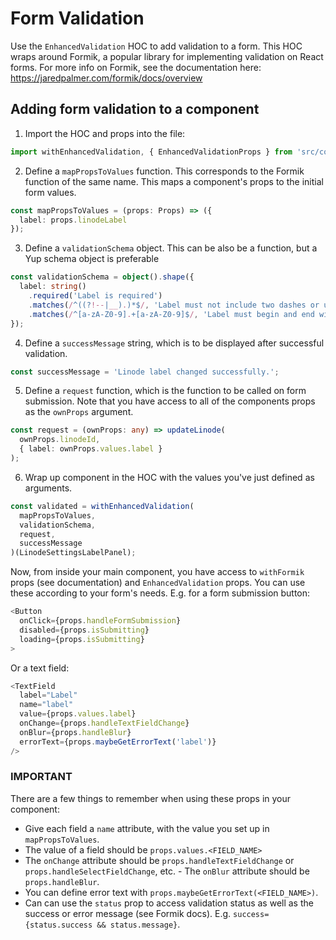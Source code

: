 # Form Validation

Use the `EnhancedValidation` HOC to add validation to a form. This HOC wraps around Formik, a popular library for implementing validation on React forms. For more info on Formik, see the documentation here: https://jaredpalmer.com/formik/docs/overview

## Adding form validation to a component

1) Import the HOC and props into the file:

```typescript
import withEnhancedValidation, { EnhancedValidationProps } from 'src/components/EnhancedValidation';
```

2) Define a `mapPropsToValues` function. This corresponds to the Formik function of the same name. This maps a component's props to the initial form values.

```typescript
const mapPropsToValues = (props: Props) => ({
  label: props.linodeLabel
});
```

3) Define a `validationSchema` object. This can be also be a function, but a Yup schema object is preferable

```typescript
const validationSchema = object().shape({
  label: string()
    .required('Label is required')
    .matches(/^((?!--|__).)*$/, 'Label must not include two dashes or underscores in a row')
    .matches(/^[a-zA-Z0-9].+[a-zA-Z0-9]$/, 'Label must begin and end with a letter or number')
});
```

4) Define a `successMessage` string, which is to be displayed after successful validation.

```typescript
const successMessage = 'Linode label changed successfully.';
```

5) Define a `request` function, which is the function to be called on form submission. Note that you have access to all of the components props as the `ownProps` argument.

```typescript
const request = (ownProps: any) => updateLinode(
  ownProps.linodeId,
  { label: ownProps.values.label }
);
```

6) Wrap up component in the HOC with the values you've just defined as arguments.

```typescript
const validated = withEnhancedValidation(
  mapPropsToValues,
  validationSchema,
  request,
  successMessage
)(LinodeSettingsLabelPanel);
```

Now, from inside your main component, you have access to `withFormik` props (see documentation) and `EnhancedValidation` props. You can use these according to your form's needs. E.g. for a form submission button:

```typescript
<Button
  onClick={props.handleFormSubmission}
  disabled={props.isSubmitting}
  loading={props.isSubmitting}
>
```

Or a text field:

```typescript
<TextField
  label="Label"
  name="label"
  value={props.values.label}
  onChange={props.handleTextFieldChange}
  onBlur={props.handleBlur}
  errorText={props.maybeGetErrorText('label')}
/>
```

### IMPORTANT
There are a few things to remember when using these props in your component:

- Give each field a `name` attribute, with the value you set up in `mapPropsToValues`.
- The value of a field should be `props.values.<FIELD_NAME>`
- The `onChange` attribute should be `props.handleTextFieldChange` or `props.handleSelectFieldChange`, etc. - The `onBlur` attribute should be `props.handleBlur`.
- You can define error text with `props.maybeGetErrorText(<FIELD_NAME>)`.
- Can can use the `status` prop to access validation status as well as the success or error message (see Formik docs). E.g. `success={status.success && status.message}`.






